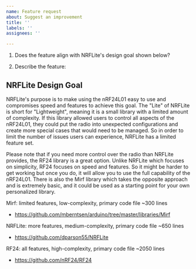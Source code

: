 ```yaml
---
name: Feature request
about: Suggest an improvement
title: ''
labels: ''
assignees: ''

---
```


1. Does the feature align with NRFLite's design goal shown below?

2. Describe the feature:

## NRFLite Design Goal
NRFLite's purpose is to make using the nRF24L01 easy to use and compromises speed and features to achieve this goal. The "Lite" of NRFLite is short for "Lightweight", meaning it is a small library with a limited amount of complexity. If this library allowed users to control all aspects of the nRF24L01, they could put the radio into unexpected configurations and create more special cases that would need to be managed. So in order to limit the number of issues users can experience, NRFLite has a limited feature set.

Please note that if you need more control over the radio than NRFLite provides, the RF24 library is a great option. Unlike NRFLite which focuses on simplicity, RF24 focuses on speed and features. So it might be harder to get working but once you do, it will allow you to use the full capability of the nRF24L01. There is also the Mirf library which takes the opposite approach and is extremely basic, and it could be used as a starting point for your own personalized library.

Mirf: limited features, low-complexity, primary code file ~300 lines
- https://github.com/mberntsen/arduino/tree/master/libraries/Mirf

NRFLite: more features, medium-complexity, primary code file ~650 lines
- https://github.com/dparson55/NRFLite

RF24: all features, high-complexity, primary code file ~2050 lines
- https://github.com/nRF24/RF24
